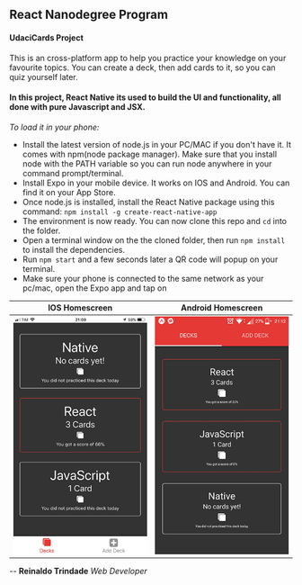 ## React Nanodegree Program
#### UdaciCards Project

This is an cross-platform app to help you practice your knowledge on your favourite topics.
You can create a deck, then add cards to it, so you can quiz yourself later.
#### In this project, React Native its used to build the UI and functionality, all done with pure Javascript and JSX.

*To load it in your phone:*
* Install the latest version of node.js in your PC/MAC if you don't have it. It comes with npm(node package manager).
Make sure that you install node with the PATH variable so you can run node anywhere in your command prompt/terminal.
* Install Expo in your mobile device. It works on IOS and Android. You can find it on your App Store.
* Once node.js is installed, install the React Native package using this command: `npm install -g create-react-native-app`
* The environment is now ready. You can now clone this repo and `cd` into the folder.
* Open a terminal window on the the cloned folder, then run `npm install` to install the dependencies.
* Run `npm start` and a few seconds later a QR code will popup on your terminal.
* Make sure your phone is connected to the same network as your pc/mac, open the Expo app and tap on 

IOS Homescreen            |  Android Homescreen
:-------------------------:|:-------------------------:
![IOS GIF](/IOS.gif)  |  ![Android GIF](/Android.gif)

--
**Reinaldo Trindade**
*Web Developer*